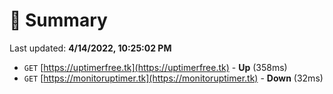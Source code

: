 # 📖 Summary
Last updated: **4/14/2022, 10:25:02 PM**

- `GET` [https://uptimerfree.tk](https://uptimerfree.tk) - **Up** (358ms)
- `GET` [https://monitoruptimer.tk](https://monitoruptimer.tk) - **Down** (32ms)
